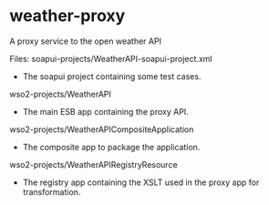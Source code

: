 # weather-proxy
A proxy service to the open weather API

Files:
soapui-projects/WeatherAPI-soapui-project.xml
  - The soapui project containing some test cases.

wso2-projects/WeatherAPI
  - The main ESB app containing the proxy API.

wso2-projects/WeatherAPICompositeApplication
  - The composite app to package the application.

wso2-projects/WeatherAPIRegistryResource
  - The registry app containing the XSLT used in the proxy app for transformation.
